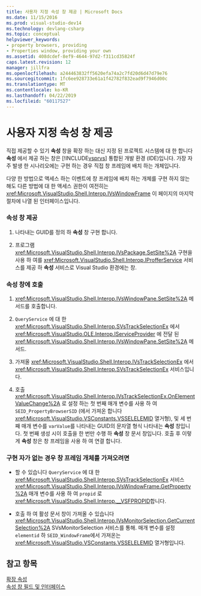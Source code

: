 ```yaml
---
title: 사용자 지정 속성 창 제공 | Microsoft Docs
ms.date: 11/15/2016
ms.prod: visual-studio-dev14
ms.technology: devlang-csharp
ms.topic: conceptual
helpviewer_keywords:
- property browsers, providing
- Properties window, providing your own
ms.assetid: 408dcdef-8ef9-4644-97d2-f311cd35824f
caps.latest.revision: 12
manager: jillfra
ms.openlocfilehash: a244463832ff5620efa74a2c7fd20d6d47d79e76
ms.sourcegitcommit: 1fc6ee928733e61a1f42782f832ead9f7946d00c
ms.translationtype: MT
ms.contentlocale: ko-KR
ms.lasthandoff: 04/22/2019
ms.locfileid: "60117527"
---
```

# <a name="providing-a-custom-properties-window"></a>사용자 지정 속성 창 제공
직접 제공할 수 있기 **속성** 창을 확장 하는 대신 지정 된 프로젝트 시스템에 대 한 합니다 **속성** 에서 제공 하는 창은 [!INCLUDE[vsprvs](../includes/vsprvs-md.md)] 통합된 개발 환경 (IDE)입니다. 가장 자주 발생 한 시나리오에는 구현 하는 경우 직접 창 프레임에 배치 하는 개체입니다.  
  
 다양 한 방법으로 액세스 하는 이벤트에 창 프레임에 배치 하는 개체를 구현 하지 않는 해도 다른 방법에 대 한 액세스 권한이 여전히는 <xref:Microsoft.VisualStudio.Shell.Interop.IVsWindowFrame> 이 페이지의 마지막 절차에 나열 된 인터페이스입니다.  
  
### <a name="to-provide-your-properties-window"></a>속성 창 제공  
  
1. 나타내는 GUID를 정의 하 **속성** 창 구현 합니다.  
  
2. 프로그램 <xref:Microsoft.VisualStudio.Shell.Interop.IVsPackage.SetSite%2A> 구현을 사용 하 여를 <xref:Microsoft.VisualStudio.Shell.Interop.IProfferService> 서비스를 제공 하 **속성** 서비스로 Visual Studio 환경에는 창.  
  
### <a name="to-call-your-properties-window"></a>속성 창에 호출  
  
1. <xref:Microsoft.VisualStudio.Shell.Interop.IVsWindowPane.SetSite%2A> 메서드를 호출합니다.  
  
2. `QueryService` 에 대 한 <xref:Microsoft.VisualStudio.Shell.Interop.SVsTrackSelectionEx> 에서 <xref:Microsoft.VisualStudio.OLE.Interop.IServiceProvider> 에 전달 된 <xref:Microsoft.VisualStudio.Shell.Interop.IVsWindowPane.SetSite%2A> 메서드.  
  
3. 가져올 <xref:Microsoft.VisualStudio.Shell.Interop.IVsTrackSelectionEx> 에서 <xref:Microsoft.VisualStudio.Shell.Interop.SVsTrackSelectionEx> 서비스입니다.  
  
4. 호출 <xref:Microsoft.VisualStudio.Shell.Interop.IVsTrackSelectionEx.OnElementValueChange%2A> 로 설정 하는 첫 번째 매개 변수를 사용 하 여 `SEID_PropertyBrowserSID` (에서 가져온 합니다 <xref:Microsoft.VisualStudio.VSConstants.VSSELELEMID> 열거형), 및 세 번째 매개 변수를 `varValue`를 나타내는 GUID의 문자열 형식 나타내는 **속성** 창입니다. 첫 번째 생성 시이 호출을 한 번만 수행 하 **속성** 창 문서 창입니다. 호출 후 이렇게 **속성** 창은 창 프레임을 사용 하 여 연결 합니다.  
  
### <a name="to-obtain-the-window-frame-object-when-you-are-not-the-implementer"></a>구현 자가 없는 경우 창 프레임 개체를 가져오려면  
  
- 할 수 있습니다 `QueryService` 에 대 한 <xref:Microsoft.VisualStudio.Shell.Interop.SVsTrackSelectionEx> 서비스 <xref:Microsoft.VisualStudio.Shell.Interop.IVsWindowFrame.GetProperty%2A> 매개 변수를 사용 하 여 `propid` 로 <xref:Microsoft.VisualStudio.Shell.Interop.__VSFPROPID>합니다.  
  
- 호출 하 여 활성 문서 창이 가져올 수 있습니다 <xref:Microsoft.VisualStudio.Shell.Interop.IVsMonitorSelection.GetCurrentSelection%2A> SVsMonitorSelection 서비스를 통해. 매개 변수를 설정 `elementid` 하 `SEID_WindowFrame`에서 가져온는 <xref:Microsoft.VisualStudio.VSConstants.VSSELELEMID> 열거형입니다.  
  
## <a name="see-also"></a>참고 항목  
 [확장 속성](../extensibility/internals/extending-properties.md)   
 [속성 창 필드 및 인터페이스](../extensibility/internals/properties-window-fields-and-interfaces.md)